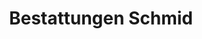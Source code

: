 ---
title: "Bestattungen Schmid"
url: /rothenburg-ob-der-tauber/bestattungen-schmid/
shop: Bestattungen
---